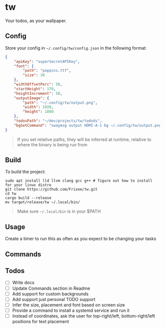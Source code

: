 # tw
Your todos, as your wallpaper.

## Config
Store your config in `~/.config/tw/config.json` in the following format:
```json
{
    "apiKey": "superSecretAPIKey",
    "font": {
        "path": "poppins.ttf",
        "size": 30
    },
    "widthOffsetPerc": 50,
    "startHeight": 170,
    "heightIncrement": 50,
    "outputImage": {
        "path": "~/.config/tw/output.png",
        "width": 1920,
        "height": 1080
    },
    "todosPath": "~/dev/projects/tw/todods",
    "bgSetCommand": "swaymsg output HDMI-A-1 bg ~/.config/tw/output.png fill"
}
```
> If you set relative paths, they will be inferred at runtime, relative to where the binary is being run from

## Build
To build the project:
```
sudo apt install lld llvm clang gcc g++ # figure out how to install for your linux distro
git clone https://github.com/Frixoe/tw.git
cd tw
cargo build --release 
mv target/release/tw ~/.local/bin/
```
> Make sure `~/.local/bin` is in your $PATH

## Usage
Create a timer to run this as often as you expect to be changing your tasks

## Commands

## Todos
- [ ] Write docs
- [ ] Update Commands section in Readme
- [ ] Add support for custom backgrounds
- [ ] Add support just personal TODO support
- [ ] Infer the size, placement and font based on screen size
- [ ] Provide a command to install a systemd service and run it
- [ ] Instead of coordinates, ask the user for top-right/left, bottom-right/left positions for text placement
